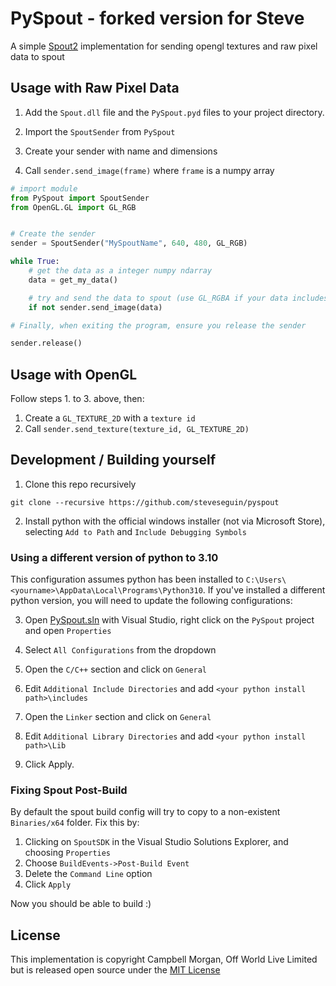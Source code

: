 # PySpout - forked version for Steve

A simple [Spout2](https://github.com/leadedge/spout2) implementation for sending opengl textures and raw pixel data to spout

## Usage with Raw Pixel Data

1. Add the `Spout.dll` file and the `PySpout.pyd` files to your project directory.

2. Import the `SpoutSender` from `PySpout`

3. Create your sender with name and dimensions

4. Call `sender.send_image(frame)` where `frame` is a numpy array

```python
# import module
from PySpout import SpoutSender
from OpenGL.GL import GL_RGB


# Create the sender
sender = SpoutSender("MySpoutName", 640, 480, GL_RGB)

while True:
	# get the data as a integer numpy ndarray
	data = get_my_data()

	# try and send the data to spout (use GL_RGBA if your data includes an alpha channel)
	if not sender.send_image(data)

# Finally, when exiting the program, ensure you release the sender 

sender.release()
```

## Usage with OpenGL

Follow steps 1. to 3. above, then:

1. Create a `GL_TEXTURE_2D` with a `texture id`
2. Call  `sender.send_texture(texture_id, GL_TEXTURE_2D)`

## Development / Building yourself

1. Clone this repo recursively

```
git clone --recursive https://github.com/steveseguin/pyspout
```
2. Install python with the official windows installer (not via Microsoft Store), selecting `Add to Path` and `Include Debugging Symbols`

### Using a different version of python to 3.10

This configuration assumes python has been installed to `C:\Users\<yourname>\AppData\Local\Programs\Python310`. If you've installed
a different python version, you will need to update the following configurations:

3. Open [PySpout.sln](./PySpout.sln) with Visual Studio, right click on the `PySpout` project and open `Properties`

4. Select `All Configurations` from the dropdown

5. Open the `C/C++` section and click on `General`

6. Edit `Additional Include Directories` and add `<your python install path>\includes`

7. Open the `Linker` section and click on `General`

8. Edit `Additional Library Directories` and add `<your python install path>\Lib`

9. Click Apply.

### Fixing Spout Post-Build

By default the spout build config will try to copy to a non-existent `Binaries/x64` folder.
Fix this by:

1. Clicking on `SpoutSDK` in the Visual Studio Solutions Explorer, and choosing `Properties`
2. Choose `BuildEvents->Post-Build Event`
3. Delete the `Command Line` option
4. Click `Apply`


Now you should be able to build :)

## License

This implementation is copyright Campbell Morgan, Off World Live Limited
but is released open source under the [MIT License](./LICENSE)
